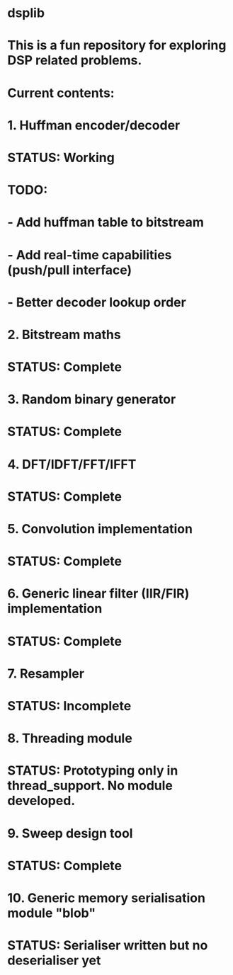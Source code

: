 # dsplib
# This is a fun repository for exploring DSP related problems.
# Current contents:
#
# 1. Huffman encoder/decoder
# STATUS: Working
# TODO:
#  - Add huffman table to bitstream
#  - Add real-time capabilities (push/pull interface)
#  - Better decoder lookup order
#
# 2. Bitstream maths
# STATUS: Complete
#
# 3. Random binary generator
# STATUS: Complete
#
# 4. DFT/IDFT/FFT/IFFT
# STATUS: Complete
# 
# 5. Convolution implementation
# STATUS: Complete
#
# 6. Generic linear filter (IIR/FIR) implementation
# STATUS: Complete
#
# 7. Resampler
# STATUS: Incomplete
#
# 8. Threading module
# STATUS: Prototyping only in thread_support. No module developed.
#
# 9. Sweep design tool
# STATUS: Complete
#
# 10. Generic memory serialisation module "blob"
# STATUS: Serialiser written but no deserialiser yet
